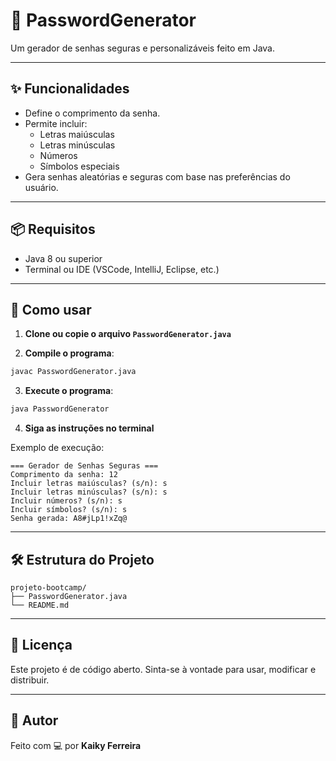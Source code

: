 # 🔐 PasswordGenerator

Um gerador de senhas seguras e personalizáveis feito em Java.

---

## ✨ Funcionalidades

- Define o comprimento da senha.
- Permite incluir:
  - Letras maiúsculas
  - Letras minúsculas
  - Números
  - Símbolos especiais
- Gera senhas aleatórias e seguras com base nas preferências do usuário.

---

## 📦 Requisitos

- Java 8 ou superior
- Terminal ou IDE (VSCode, IntelliJ, Eclipse, etc.)

---

## 🚀 Como usar

1. **Clone ou copie o arquivo `PasswordGenerator.java`**

2. **Compile o programa**:

```bash
javac PasswordGenerator.java
```

3. **Execute o programa**:

```bash
java PasswordGenerator
```

4. **Siga as instruções no terminal**

Exemplo de execução:

```
=== Gerador de Senhas Seguras ===
Comprimento da senha: 12
Incluir letras maiúsculas? (s/n): s
Incluir letras minúsculas? (s/n): s
Incluir números? (s/n): s
Incluir símbolos? (s/n): s
Senha gerada: A8#jLp1!xZq@
```

---

## 🛠 Estrutura do Projeto

```
projeto-bootcamp/
├── PasswordGenerator.java
└── README.md
```

---

## 📄 Licença

Este projeto é de código aberto. Sinta-se à vontade para usar, modificar e distribuir.

---

## 👤 Autor

Feito com 💻 por **Kaiky Ferreira**

